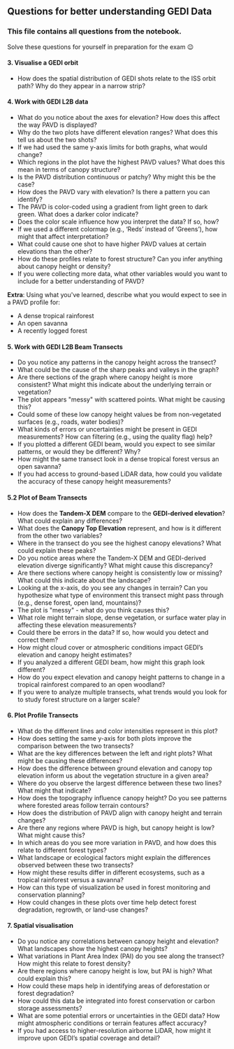 ## **Questions for better understanding GEDI Data**
### This file contains all questions from the notebook.

Solve these questions for yourself in preparation for the exam 😉

#### 3. Visualise a GEDI orbit

- How does the spatial distribution of GEDI shots relate to the ISS orbit path? Why do they appear in a narrow strip?

#### 4. Work with GEDI L2B data
   - What do you notice about the axes for elevation? How does this affect the way PAVD is displayed?
   - Why do the two plots have different elevation ranges? What does this tell us about the two shots?
   - If we had used the same y-axis limits for both graphs, what would change?
   - Which regions in the plot have the highest PAVD values? What does this mean in terms of canopy structure?
   - Is the PAVD distribution continuous or patchy? Why might this be the case?
   - How does the PAVD vary with elevation? Is there a pattern you can identify?
   - The PAVD is color-coded using a gradient from light green to dark green. What does a darker color indicate?
   - Does the color scale influence how you interpret the data? If so, how?
   - If we used a different colormap (e.g., ‘Reds’ instead of ‘Greens’), how might that affect interpretation?
   - What could cause one shot to have higher PAVD values at certain elevations than the other?
   - How do these profiles relate to forest structure? Can you infer anything about canopy height or density?
   - If you were collecting more data, what other variables would you want to include for a better understanding of PAVD?

**Extra**: Using what you've learned, describe what you would expect to see in a PAVD profile for:
   - A dense tropical rainforest
   - An open savanna
   - A recently logged forest

#### 5. Work with GEDI L2B Beam Transects
- Do you notice any patterns in the canopy height across the transect?  
- What could be the cause of the sharp peaks and valleys in the graph?  
- Are there sections of the graph where canopy height is more consistent? What might this indicate about the underlying terrain or vegetation?  
- The plot appears "messy" with scattered points. What might be causing this?  
- Could some of these low canopy height values be from non-vegetated surfaces (e.g., roads, water bodies)?  
- What kinds of errors or uncertainties might be present in GEDI measurements? How can filtering (e.g., using the quality flag) help?  
- If you plotted a different GEDI beam, would you expect to see similar patterns, or would they be different? Why?  
- How might the same transect look in a dense tropical forest versus an open savanna?  
- If you had access to ground-based LiDAR data, how could you validate the accuracy of these canopy height measurements? 


#### 5.2 Plot of Beam Transects
- How does the **Tandem-X DEM** compare to the **GEDI-derived elevation**? What could explain any differences?  
- What does the **Canopy Top Elevation** represent, and how is it different from the other two variables?  
- Where in the transect do you see the highest canopy elevations? What could explain these peaks?  
- Do you notice areas where the Tandem-X DEM and GEDI-derived elevation diverge significantly? What might cause this discrepancy?  
- Are there sections where canopy height is consistently low or missing? What could this indicate about the landscape?  
- Looking at the x-axis, do you see any changes in terrain? Can you hypothesize what type of environment this transect might pass through (e.g., dense forest, open land, mountains)?  
- The plot is "messy" - what do you think causes this?  
- What role might terrain slope, dense vegetation, or surface water play in affecting these elevation measurements?  
- Could there be errors in the data? If so, how would you detect and correct them?  
- How might cloud cover or atmospheric conditions impact GEDI’s elevation and canopy height estimates?
- If you analyzed a different GEDI beam, how might this graph look different?  
- How do you expect elevation and canopy height patterns to change in a tropical rainforest compared to an open woodland?  
- If you were to analyze multiple transects, what trends would you look for to study forest structure on a larger scale?  

#### 6. Plot Profile Transects
- What do the different lines and color intensities represent in this plot?
- How does setting the same y-axis for both plots improve the comparison between the two transects?
- What are the key differences between the left and right plots? What might be causing these differences?
- How does the difference between ground elevation and canopy top elevation inform us about the vegetation structure in a given area?
- Where do you observe the largest difference between these two lines? What might that indicate?
- How does the topography influence canopy height? Do you see patterns where forested areas follow terrain contours?
- How does the distribution of PAVD align with canopy height and terrain changes?
- Are there any regions where PAVD is high, but canopy height is low? What might cause this?
- In which areas do you see more variation in PAVD, and how does this relate to different forest types?
- What landscape or ecological factors might explain the differences observed between these two transects?
- How might these results differ in different ecosystems, such as a tropical rainforest versus a savanna?
- How can this type of visualization be used in forest monitoring and conservation planning?
- How could changes in these plots over time help detect forest degradation, regrowth, or land-use changes?


#### 7. Spatial visualisation
- Do you notice any correlations between canopy height and elevation? What landscapes show the highest canopy heights?
- What variations in Plant Area Index (PAI) do you see along the transect? How might this relate to forest density?
- Are there regions where canopy height is low, but PAI is high? What could explain this?
- How could these maps help in identifying areas of deforestation or forest degradation?
- How could this data be integrated into forest conservation or carbon storage assessments?
- What are some potential errors or uncertainties in the GEDI data? How might atmospheric conditions or terrain features affect accuracy?
- If you had access to higher-resolution airborne LiDAR, how might it improve upon GEDI’s spatial coverage and detail?
